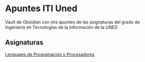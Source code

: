 # Apuntes ITI Uned
Vault de Obsidian con mis apuntes de las asignaturas del grado de Ingeniería en Tecnologías de la Información de la UNED

## Asignaturas
[Lenguajes de Programación y Procesadores](asignaturas/LPP/README)

